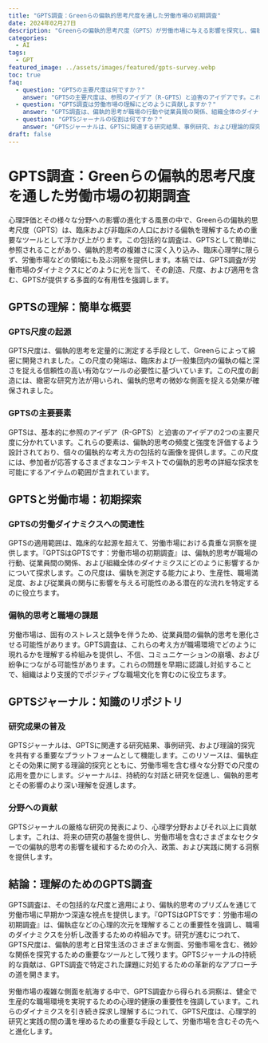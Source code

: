 ```yaml
---
title: "GPTS調査：Greenらの偏執的思考尺度を通した労働市場の初期調査"
date: 2024年02月27日
description: "Greenらの偏執的思考尺度（GPTS）が労働市場に与える影響を探究し、偏執的思考が職場のダイナミクスにどのように影響するかを探求します。心理評価が従業員間の関係と生産性を理解し改善するための枠組みを提供します。"
categories:
  - AI
tags:
  - GPT
featured_image: ../assets/images/featured/gpts-survey.webp
toc: true
faq:
  - question: "GPTSの主要尺度は何ですか？"
    answer: "GPTSの主要尺度は、参照のアイデア（R-GPTS）と迫害のアイデアです。これらは偏執的思考の頻度と強度を評価するよう設計されています。"
  - question: "GPTS調査は労働市場の理解にどのように貢献しますか？"
    answer: "GPTS調査は、偏執的思考が職場の行動や従業員間の関係、組織全体のダイナミクスにどのように影響するかを示し、より支援的な職場文化を築くための枠組みを提供します。"
  - question: "GPTSジャーナルの役割は何ですか？"
    answer: "GPTSジャーナルは、GPTSに関連する研究結果、事例研究、および理論的探究を共有するプラットフォームとして機能し、偏執症とその効果を理解するための心理評価の様々な分野、特に労働市場での応用を豊かにします。"
draft: false
---
```


# GPTS調査：Greenらの偏執的思考尺度を通した労働市場の初期調査

心理評価とその様々な分野への影響の進化する風景の中で、Greenらの偏執的思考尺度（GPTS）は、臨床および非臨床の人口における偏執を理解するための重要なツールとして浮かび上がります。この包括的な調査は、GPTSとして簡単に参照されることがあり、偏執的思考の複雑さに深く入り込み、臨床心理学に限らず、労働市場などの領域にも及ぶ洞察を提供します。本稿では、GPTS調査が労働市場のダイナミクスにどのように光を当て、その創造、尺度、および適用を含む、GPTSが提供する多面的な有用性を強調します。

## GPTSの理解：簡単な概要

### GPTS尺度の起源

GPTS尺度は、偏執的思考を定量的に測定する手段として、Greenらによって綿密に開発されました。この尺度の発端は、臨床および一般集団内の偏執の幅と深さを捉える信頼性の高い有効なツールの必要性に基づいています。この尺度の創造には、緻密な研究方法が用いられ、偏執的思考の微妙な側面を捉える効果が確保されました。

### GPTSの主要要素

GPTSは、基本的に参照のアイデア（R-GPTS）と迫害のアイデアの2つの主要尺度に分かれています。これらの要素は、偏執的思考の頻度と強度を評価するよう設計されており、個々の偏執的な考え方の包括的な画像を提供します。この尺度には、参加者が応答するさまざまなコンテキストでの偏執的思考の詳細な探求を可能にするアイテムの範囲が含まれています。

## GPTSと労働市場：初期探索

### GPTSの労働ダイナミクスへの関連性

GPTSの適用範囲は、臨床的な起源を超えて、労働市場における貴重な洞察を提供します。『GPTSはGPTSです：労働市場の初期調査』は、偏執的思考が職場の行動、従業員間の関係、および組織全体のダイナミクスにどのように影響するかについて探求します。この尺度は、偏執を測定する能力により、生産性、職場満足度、および従業員の関与に影響を与える可能性のある潜在的な流れを特定するのに役立ちます。

### 偏執的思考と職場の課題

労働市場は、固有のストレスと競争を伴うため、従業員間の偏執的思考を悪化させる可能性があります。GPTS調査は、これらの考え方が職場環境でどのように現れるかを理解する枠組みを提供し、不信、コミュニケーションの崩壊、および紛争につながる可能性があります。これらの問題を早期に認識し対処することで、組織はより支援的でポジティブな職場文化を育むのに役立ちます。

## GPTSジャーナル：知識のリポジトリ

### 研究成果の普及

GPTSジャーナルは、GPTSに関連する研究結果、事例研究、および理論的探究を共有する重要なプラットフォームとして機能します。このリソースは、偏執症とその効果に関する理論的探究とともに、労働市場を含む様々な分野での尺度の応用を豊かにします。ジャーナルは、持続的な対話と研究を促進し、偏執的思考とその影響のより深い理解を促進します。

### 分野への貢献

GPTSジャーナルの厳格な研究の発表により、心理学分野およびそれ以上に貢献します。これは、将来の研究の基盤を提供し、労働市場を含むさまざまなセクターでの偏執的思考の影響を緩和するための介入、政策、および実践に関する洞察を提供します。

## 結論：理解のためのGPTS調査

GPTS調査は、その包括的な尺度と適用により、偏執的思考のプリズムを通じて労働市場に早期かつ深遠な視点を提供します。『GPTSはGPTSです：労働市場の初期調査』は、偏執症などの心理的次元を理解することの重要性を強調し、職場のダイナミクスを分析し改善するための枠組みです。研究が進むにつれて、GPTS尺度は、偏執的思考と日常生活のさまざまな側面、労働市場を含む、微妙な関係を探究するための重要なツールとして残ります。GPTSジャーナルの持続的な貢献は、GPTS調査で特定された課題に対処するための革新的なアプローチの道を開きます。

労働市場の複雑な側面を航海する中で、GPTS調査から得られる洞察は、健全で生産的な職場環境を実現するための心理的健康の重要性を強調しています。これらのダイナミクスを引き続き探求し理解するにつれて、GPTS尺度は、心理学的研究と実践の間の溝を埋めるための重要な手段として、労働市場を含むその先へと進化します。
